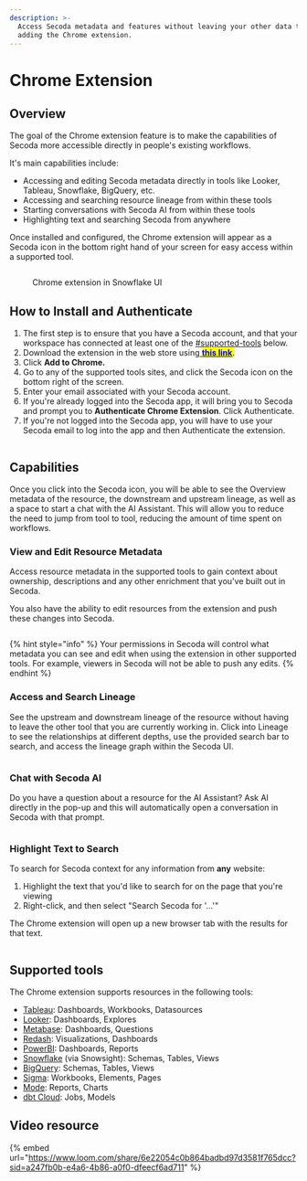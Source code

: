 ```yaml
---
description: >-
  Access Secoda metadata and features without leaving your other data tools by
  adding the Chrome extension.
---
```


# Chrome Extension

## Overview

The goal of the Chrome extension feature is to make the capabilities of Secoda more accessible directly in people's existing workflows.

It's main capabilities include:

* Accessing and editing Secoda metadata directly in tools like Looker, Tableau, Snowflake, BigQuery, etc.
* Accessing and searching resource lineage from within these tools
* Starting conversations with Secoda AI from within these tools
* Highlighting text and searching Secoda from anywhere

Once installed and configured, the Chrome extension will appear as a Secoda icon in the bottom right hand of your screen for easy access within a supported tool.

<figure><img src="https://secoda-public-media-assets.s3.amazonaws.com/c9cd2319-71cf-47f5-bf5a-b5519c504e83.png" alt=""><figcaption><p>Chrome extension in Snowflake UI</p></figcaption></figure>

## How to Install and Authenticate

1. The first step is to ensure that you have a Secoda account, and that your workspace has connected at least one of the [#supported-tools](chrome-extension.md#supported-tools "mention") below.
2. Download the extension in the web store using[ <mark style="color:blue;">**this link**</mark>](https://chrome.google.com/webstore/detail/secoda/akcolkhleaionhppniljgglpeeohkljk)<mark style="color:blue;">.</mark>
3. Click **Add to Chrome.**
4. Go to any of the supported tools sites, and click the Secoda icon on the bottom right of the screen.
5. Enter your email associated with your Secoda account.
6. If you're already logged into the Secoda app, it will bring you to Secoda and prompt you to **Authenticate Chrome Extension**. Click Authenticate.
7. If you're not logged into the Secoda app, you will have to use your Secoda email to log into the app and then Authenticate the extension.

<figure><img src="https://secoda-public-media-assets.s3.amazonaws.com/551ce12b-88d8-4dae-a450-d628d3cc0c2c.png" alt=""><figcaption></figcaption></figure>

## Capabilities

Once you click into the Secoda icon, you will be able to see the Overview metadata of the resource, the downstream and upstream lineage, as well as a space to start a chat with the AI Assistant. This will allow you to reduce the need to jump from tool to tool, reducing the amount of time spent on workflows.

### View and Edit Resource Metadata

Access resource metadata in the supported tools to gain context about ownership, descriptions and any other enrichment that you've built out in Secoda.

You also have the ability to edit resources from the extension and push these changes into Secoda.

<div align="left">

<figure><img src="https://secoda-public-media-assets.s3.amazonaws.com/80a69395-a7fe-437c-8be9-76e32f22a8f5.png" alt=""><figcaption></figcaption></figure>

</div>

{% hint style="info" %}
Your permissions in Secoda will control what metadata you can see and edit when using the extension in other supported tools. For example, viewers in Secoda will not be able to push any edits.
{% endhint %}

### Access and Search Lineage

See the upstream and downstream lineage of the resource without having to leave the other tool that you are currently working in. Click into Lineage to see the relationships at different depths, use the provided search bar to search, and access the lineage graph within the Secoda UI.

<div align="left">

<figure><img src="https://secoda-public-media-assets.s3.amazonaws.com/1b66daa8-5db4-404c-be3b-d097ed9fc61f.png" alt=""><figcaption></figcaption></figure>

</div>

### Chat with Secoda AI

Do you have a question about a resource for the AI Assistant? Ask AI directly in the pop-up and this will automatically open a conversation in Secoda with that prompt.

<div align="left">

<figure><img src="https://secoda-public-media-assets.s3.amazonaws.com/13141863-01ff-4aeb-b829-6e4d827f082c.png" alt=""><figcaption></figcaption></figure>

</div>

### Highlight Text to Search

To search for Secoda context for any information from **any** website:

1. Highlight the text that you'd like to search for on the page that you're viewing
2. Right-click, and then select "Search Secoda for '...'"

The Chrome extension will open up a new browser tab with the results for that text.

<figure><img src="https://secoda-public-media-assets.s3.amazonaws.com/bde0dd82-92aa-4896-9776-1017e7f00446.png" alt=""><figcaption></figcaption></figure>

## Supported tools

The Chrome extension supports resources in the following tools:

* [Tableau](../integrations/data-visualization-tools/tableau-integration/): Dashboards, Workbooks, Datasources
* [Looker](../integrations/data-visualization-tools/looker-integration/): Dashboards, Explores
* [Metabase](../integrations/data-visualization-tools/metabase/): Dashboards, Questions
* [Redash](../integrations/data-visualization-tools/redash/): Visualizations, Dashboards
* [PowerBI](../integrations/data-visualization-tools/power-bi/): Dashboards, Reports
* [Snowflake](../integrations/data-warehouses/snowflake-integration/) (via Snowsight): Schemas, Tables, Views
* [BigQuery](../integrations/data-warehouses/bigquery-integration/): Schemas, Tables, Views
* [Sigma](../integrations/data-visualization-tools/sigma-integration/): Workbooks, Elements, Pages
* [Mode](../integrations/data-visualization-tools/mode/): Reports, Charts
* [dbt Cloud](../integrations/data-transformation-tools/dbt/dbt/#chrome-extension-with-dbt-cloud): Jobs, Models

## Video resource

{% embed url="https://www.loom.com/share/6e22054c0b864badbd97d3581f765dcc?sid=a247fb0b-e4a6-4b86-a0f0-dfeecf6ad711" %}
